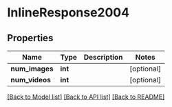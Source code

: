 # InlineResponse2004

## Properties
Name | Type | Description | Notes
------------ | ------------- | ------------- | -------------
**num_images** | **int** |  | [optional] 
**num_videos** | **int** |  | [optional] 

[[Back to Model list]](../README.md#documentation-for-models) [[Back to API list]](../README.md#documentation-for-api-endpoints) [[Back to README]](../README.md)


